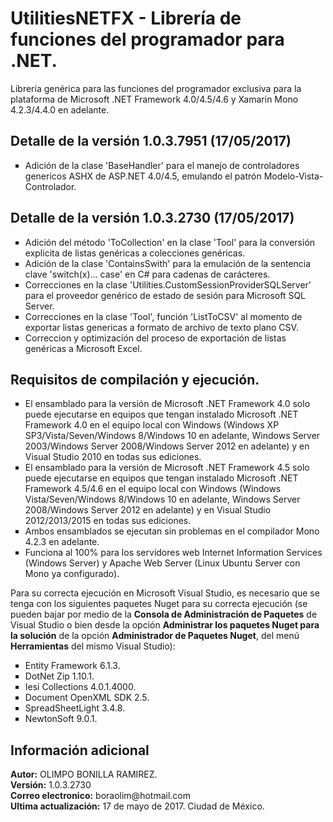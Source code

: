 <h1>UtilitiesNETFX - Librería de funciones del programador para .NET.</h1>
Librería genérica para las funciones del programador exclusiva para la plataforma de Microsoft .NET Framework 4.0/4.5/4.6 y Xamarin Mono 4.2.3/4.4.0 en adelante.

<h2>Detalle de la versión 1.0.3.7951 (17/05/2017)</h2>
<ul type="square">
  <li>Adición de la clase 'BaseHandler' para el manejo de controladores genericos ASHX de ASP.NET 4.0/4.5, emulando el patrón Modelo-Vista-Controlador.</li>
</ul>

<h2>Detalle de la versión 1.0.3.2730 (17/05/2017)</h2>
<ul type="square">
  <li>Adición del m&eacute;todo 'ToCollection<T>' en la clase 'Tool' para la conversión explicita de listas genéricas a colecciones genéricas.</li>
  <li>Adición de la clase 'ContainsSwith' para la emulación de la sentencia clave 'switch(x)... case' en C# para cadenas de carácteres.</li>
  <li>Correcciones en la clase 'Utilities.CustomSessionProviderSQLServer' para el proveedor genérico de estado de sesión para Microsoft SQL Server.</li>
  <li>Correcciones en la clase 'Tool', función 'ListToCSV' al momento de exportar listas genericas a formato de archivo de texto plano CSV.</li>
  <li>Correccion y optimización del proceso de exportación de listas genéricas a Microsoft Excel.</li>
</ul>


<h2>Requisitos de compilación y ejecución.</h2>
<ul type="square">
  <li>El ensamblado para la versión de Microsoft .NET Framework 4.0 solo puede ejecutarse en equipos que tengan instalado Microsoft .NET Framework 4.0 en el equipo local con Windows (Windows XP SP3/Vista/Seven/Windows 8/Windows 10 en adelante, Windows Server 2003/Windows Server 2008/Windows Server 2012 en adelante) y en Visual Studio 2010 en todas sus ediciones.</li>
  <li>El ensamblado para la versión de Microsoft .NET Framework 4.5 solo puede ejecutarse en equipos que tengan instalado Microsoft .NET Framework 4.5/4.6 en el equipo local con Windows (Windows Vista/Seven/Windows 8/Windows 10 en adelante, Windows Server 2008/Windows Server 2012 en adelante) y en Visual Studio 2012/2013/2015 en todas sus ediciones.</li>
  <li>Ambos ensamblados se ejecutan sin problemas en el compilador Mono 4.2.3 en adelante.</li>
  <li>Funciona al 100% para los servidores web Internet Information Services (Windows Server) y Apache Web Server (Linux Ubuntu Server con Mono ya configurado).</li>
</ul>

<p>Para su correcta ejecución en Microsoft Visual Studio, es necesario que se tenga con los siguientes paquetes Nuget para su correcta ejecución (se pueden bajar por medio de la <strong>Consola de Administración de Paquetes</strong> de Visual Studio o bien desde la opci&oacute;n <strong>Administrar los paquetes Nuget para la soluci&oacute;n</strong> de la opci&oacute;n <strong>Administrador de Paquetes Nuget</strong>, del men&uacute; <strong>Herramientas</strong> del mismo Visual Studio):</p>

<ul type="square">
  <li>Entity Framework 6.1.3.</li>
  <li>DotNet Zip 1.10.1.</li>
  <li>Iesi Collections 4.0.1.4000.</li>
  <li>Document OpenXML SDK 2.5.</li>
  <li>SpreadSheetLight 3.4.8.</li>
  <li>NewtonSoft 9.0.1.</li>
</ul>  

<h2>Información adicional</h2>
<strong>Autor:</strong> OLIMPO BONILLA RAMIREZ.<br/>
<strong>Versión:</strong> 1.0.3.2730<br/>
<strong>Correo electronico:</strong> boraolim@hotmail.com <br />
<strong>Ultima actualización:</strong> 17 de mayo de 2017. Ciudad de M&eacute;xico.